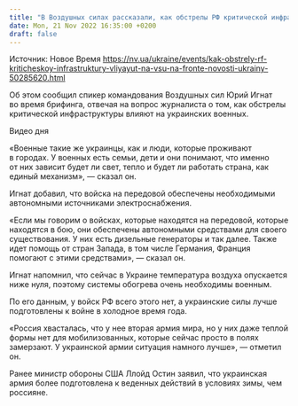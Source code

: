 ```yaml
---
title: "В Воздушных силах рассказали, как обстрелы РФ критической инфраструктуры влияют на войска Украины на фронте"
date: Mon, 21 Nov 2022 16:35:00 +0200
draft: false
---
```

Источник: Новое Время https://nv.ua/ukraine/events/kak-obstrely-rf-kriticheskoy-infrastruktury-vliyayut-na-vsu-na-fronte-novosti-ukrainy-50285620.html


 Об этом сообщил спикер командования Воздушных сил Юрий Игнат во время брифинга, отвечая на вопрос журналиста о том, как обстрелы критической инфраструктуры влияют на украинских военных.

 Видео дня   

«Военные такие же украинцы, как и люди, которые проживают в городах. У военных есть семьи, дети и они понимают, что именно от них зависит будет ли свет, тепло и будет ли работать страна, как единый механизм», — сказал он. 

Игнат добавил, что войска на передовой обеспечены необходимыми автономными источниками электроснабжения. 

 «Если мы говорим о войсках, которые находятся на передовой, которые находятся в бою, они обеспечены автономными средствами для своего существования. У них есть дизельные генераторы и так далее. Также идет помощь от стран Запада, в том числе Германия, Франция помогают с этими средствами», — сказал он. 

Игнат напомнил, что сейчас в Украине температура воздуха опускается ниже нуля, поэтому системы обогрева очень необходимы военным.

По его данным, у войск РФ всего этого нет, а украинские силы лучше подготовлены к войне в холодное время года. 

«Россия хвасталась, что у нее вторая армия мира, но у них даже теплой формы нет для мобилизованных, которые сейчас просто в полях замерзают. У украинской армии ситуация намного лучше», — отметил он. 

Ранее министр обороны США Ллойд Остин заявил, что украинская армия более подготовлена к веденных действий в условиях зимы, чем россияне.
